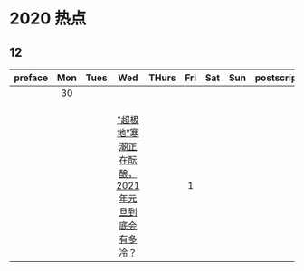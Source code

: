 # 2020 热点

## 12

| preface | Mon | Tues | Wed | THurs | Fri | Sat | Sun | postscript |
|:---:|:---:|:---:|:---:|:---:|:---:|:---:|:---:|:---:|
| []() | 30 | []() | []() | []() | []() | []() | []() | []() |
| []() | []() | []() | []() | []() | []() | []() | []() | []() |
| []() | []() | []() | []() | []() | []() | []() | []() | []() |
| []() | []() | []() | []() | []() | []() | []() | []() | []() |
| []() | []() | []() | [“超极地”寒潮正在酝酿，2021年元旦到底会有多冷？](https://weibo.com/ttarticle/p/show?id=2309404585440563822985#_0) | []() | 1 | []() | []() | []() |

